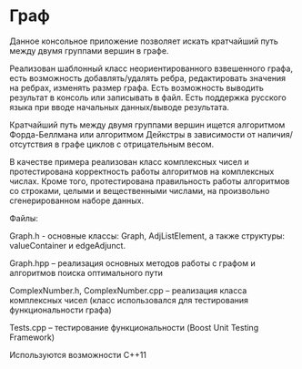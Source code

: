 Граф
=====

Данное консольное приложение позволяет искать кратчайший путь между двумя группами вершин в графе.

Реализован шаблонный класс неориентированного взвешенного графа, есть возможность добавлять/удалять ребра, редактировать значения на ребрах, изменять размер графа. Есть возможность выводить результат в консоль или записывать в файл. Есть поддержка русского языка при вводе начальных данных/выводе результата.

Кратчайший путь между двумя группами вершин ищется алгоритмом Форда-Беллмана или алгоритмом Дейкстры в зависимости от наличия/отсутствия в графе циклов с отрицательным весом.

В качестве примера реализован класс комплексных чисел и протестирована корректность работы алгоритмов на комплексных числах. Кроме того, протестирована правильность работы алгоритмов со строками, целыми и вещественными числами, на произвольно сгенерированном наборе данных.

Файлы:

Graph.h  - основные классы: Graph, AdjListElement, а также структуры: valueContainer и edgeAdjunct.

Graph.hpp – реализация основных методов работы с графом и алгоритмов поиска оптимального пути

ComplexNumber.h, ComplexNumber.cpp – реализация класса комплексных чисел (класс использовался для тестирования функциональности графа)

Tests.cpp – тестирование функциональности (Boost Unit Testing Framework)

Используются возможности С++11

